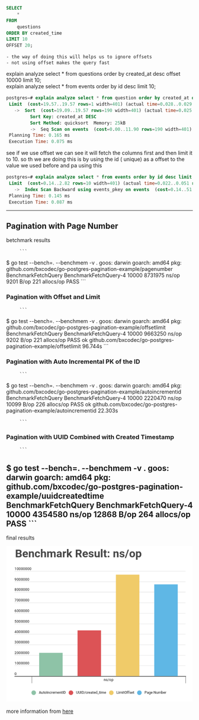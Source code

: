                                                                                            
```sql                                                                                        
SELECT                                                                                        
    *                                                                                         
FROM                                                                                          
    questions                                                                                 
ORDER BY created_time                                                                         
LIMIT 10                                                                                      
OFFSET 20;                                                                                    
```                                                                                           
    - the way of doing this will helps us to ignore offsets                                   
    - not using offset makes the query fast                                                   
                                                                                              
explain analyze select * from questions order by created_at desc offset 10000 limit 10;       
explain analyze select * from events order by id desc limit 10;                               
                                                                                              
```sql                                                                                        
postgres=# explain analyze select * from question order by created_at desc offset 10000000 lim
 Limit  (cost=19.57..19.57 rows=1 width=401) (actual time=0.028..0.029 rows=0 loops=1)        
   ->  Sort  (cost=19.09..19.57 rows=190 width=401) (actual time=0.025..0.026 rows=1 loops=1) 
         Sort Key: created_at DESC                                                            
         Sort Method: quicksort  Memory: 25kB                                                 
         ->  Seq Scan on events  (cost=0.00..11.90 rows=190 width=401) (actual time=0.014..0.0
 Planning Time: 0.165 ms                                                                      
 Execution Time: 0.075 ms                                                                     
```                                                                                           
see if we use offset we can see it will fetch the columns first and then limit it to 10. so th
we are doing this is by using the id ( unique)  as a offset to the value we used before and pa
using this

```sql
postgres=# explain analyze select * from events order by id desc limit 10;
 Limit  (cost=0.14..2.82 rows=10 width=401) (actual time=0.022..0.051 rows=1 loops=1)
   ->  Index Scan Backward using events_pkey on events  (cost=0.14..51.00 rows=190 width=401) 
 Planning Time: 0.145 ms
 Execution Time: 0.087 ms
```
 ---

## Pagination with Page Number

betchmark results

         ```
$ go test --bench=. --benchmem  -v .
goos: darwin
goarch: amd64
pkg: github.com/bxcodec/go-postgres-pagination-example/pagenumber
BenchmarkFetchQuery
BenchmarkFetchQuery-4   	   10000	   8731975 ns/op	    9201 B/op	     221 allocs/op
PASS
         ```

### Pagination with Offset and Limit

         ```
$ go test --bench=. --benchmem  -v .
goos: darwin
goarch: amd64
pkg: github.com/bxcodec/go-postgres-pagination-example/offsetlimit
BenchmarkFetchQuery
BenchmarkFetchQuery-4   	   10000	   9663250 ns/op	    9202 B/op	     221 allocs/op
PASS
ok  	github.com/bxcodec/go-postgres-pagination-example/offsetlimit	96.744s
         ```

### Pagination with Auto Incremental PK of the ID

         ```
$ go test --bench=. --benchmem  -v .
goos: darwin
goarch: amd64
pkg: github.com/bxcodec/go-postgres-pagination-example/autoincrementid
BenchmarkFetchQuery
BenchmarkFetchQuery-4   	   10000	   2220470 ns/op	   10099 B/op	     226 allocs/op
PASS
ok  	github.com/bxcodec/go-postgres-pagination-example/autoincrementid	22.303s

         ```

### Pagination with UUID Combined with Created Timestamp


         ```

$ go test --bench=. --benchmem  -v .
goos: darwin
goarch: amd64
pkg: github.com/bxcodec/go-postgres-pagination-example/uuidcreatedtime
BenchmarkFetchQuery
BenchmarkFetchQuery-4   	   10000	   4354580 ns/op	   12868 B/op	     264 allocs/op
PASS
         ```
---

final results

![alt text](bentchmarkresults.png)

more information from [here](https://medium.com/easyread/how-to-do-pagination-in-postgres-with-golang-in-4-common-ways-12365b9fb528)
